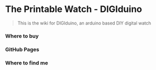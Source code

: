 # The Printable Watch - DIGIduino

> This is the wiki for DIGIduino, an arduino based DIY digital watch

### Where to buy

### GitHub Pages

### Where to find me

